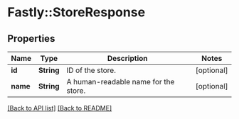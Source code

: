 # Fastly::StoreResponse

## Properties

| Name | Type | Description | Notes |
| ---- | ---- | ----------- | ----- |
| **id** | **String** | ID of the store. | [optional] |
| **name** | **String** | A human-readable name for the store. | [optional] |

[[Back to API list]](../../README.md#endpoints) [[Back to README]](../../README.md)


